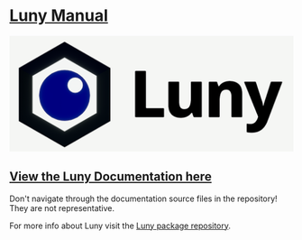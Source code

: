 # [Luny Manual](https://codesmile-0000011110110111.github.io/de.codesmile.luny-docs/)
[![Luny Logo](LunyLogo.png)](https://lunyscript.com)

## [View the Luny Documentation here](https://codesmile-0000011110110111.github.io/de.codesmile.luny-docs/)

Don't navigate through the documentation source files in the repository! They are not representative.

For more info about Luny visit the [Luny package repository](https://github.com/CodeSmile-0000011110110111/de.codesmile.luny).
